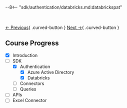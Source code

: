 --8<-- "sdk/authentication/databricks.md:databrickspat"

<br></br>
[← Previous](./azure.md){ .curved-button }
[Next →](../connectors/overview.md){ .curved-button }

## Course Progress
-   [X] Introduction
-   [ ] SDK
    *   [X] Authentication
        +   [X] Azure Active Directory
        +   [X] Databricks
    *   [ ] Connectors
    *   [ ] Queries
-   [ ] APIs
-   [ ] Excel Connector